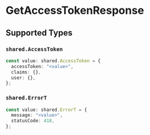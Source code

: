 # GetAccessTokenResponse


## Supported Types

### `shared.AccessToken`

```typescript
const value: shared.AccessToken = {
  accessToken: "<value>",
  claims: {},
  user: {},
};
```

### `shared.ErrorT`

```typescript
const value: shared.ErrorT = {
  message: "<value>",
  statusCode: 418,
};
```


